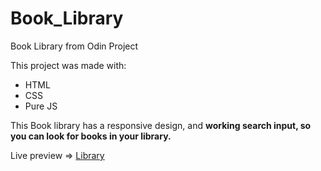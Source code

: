 # Book_Library
Book Library from Odin Project

This project was made with:
<ul>
  <li>HTML</li>
  <li>CSS</li>
  <li>Pure JS</li>
</ul>

This Book library has a responsive design, and <b>working search input, so you can look for books in your library.</b>

Live preview => <span><a href="https://kv-vel.github.io/Book_Library/">Library</span>

